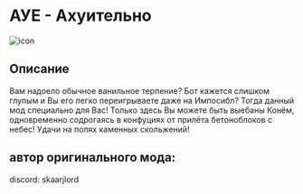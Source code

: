 # АУЕ - Ахуительно 
![icon](https://i.imgur.com/jaGnidi.png)
## Описание
Вам надоело обычное ванильное терпение? Бот кажется слишком глупым и Вы его легко переигрываете даже на Импосибл? Тогда данный мод специально для Вас! Только здесь Вы можете быть выебаны Конём, одновременно содрогаясь в конфуциях от прилёта бетоноблоков с небес! Удачи на полях каменных скольжений!
## автор оригинального мода:
discord: skaarjlord
